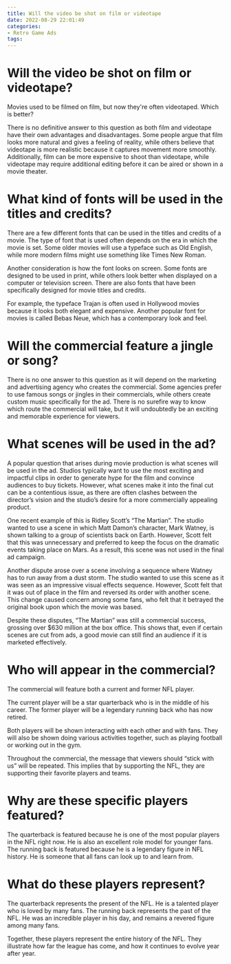 ```yaml
---
title: Will the video be shot on film or videotape
date: 2022-08-29 22:01:49
categories:
- Retro Game Ads
tags:
---
```



#  Will the video be shot on film or videotape?
Movies used to be filmed on film, but now they're often videotaped. Which is better?



There is no definitive answer to this question as both film and videotape have their own advantages and disadvantages. Some people argue that film looks more natural and gives a feeling of reality, while others believe that videotape is more realistic because it captures movement more smoothly. Additionally, film can be more expensive to shoot than videotape, while videotape may require additional editing before it can be aired or shown in a movie theater.

#  What kind of fonts will be used in the titles and credits?

There are a few different fonts that can be used in the titles and credits of a movie. The type of font that is used often depends on the era in which the movie is set. Some older movies will use a typeface such as Old English, while more modern films might use something like Times New Roman.

Another consideration is how the font looks on screen. Some fonts are designed to be used in print, while others look better when displayed on a computer or television screen. There are also fonts that have been specifically designed for movie titles and credits.

For example, the typeface Trajan is often used in Hollywood movies because it looks both elegant and expensive. Another popular font for movies is called Bebas Neue, which has a contemporary look and feel.

#  Will the commercial feature a jingle or song?

There is no one answer to this question as it will depend on the marketing and advertising agency who creates the commercial. Some agencies prefer to use famous songs or jingles in their commercials, while others create custom music specifically for the ad. There is no surefire way to know which route the commercial will take, but it will undoubtedly be an exciting and memorable experience for viewers.

#  What scenes will be used in the ad?

A popular question that arises during movie production is what scenes will be used in the ad. Studios typically want to use the most exciting and impactful clips in order to generate hype for the film and convince audiences to buy tickets. However, what scenes make it into the final cut can be a contentious issue, as there are often clashes between the director’s vision and the studio’s desire for a more commercially appealing product.

One recent example of this is Ridley Scott’s “The Martian”. The studio wanted to use a scene in which Matt Damon’s character, Mark Watney, is shown talking to a group of scientists back on Earth. However, Scott felt that this was unnecessary and preferred to keep the focus on the dramatic events taking place on Mars. As a result, this scene was not used in the final ad campaign.

Another dispute arose over a scene involving a sequence where Watney has to run away from a dust storm. The studio wanted to use this scene as it was seen as an impressive visual effects sequence. However, Scott felt that it was out of place in the film and reversed its order with another scene. This change caused concern among some fans, who felt that it betrayed the original book upon which the movie was based.

Despite these disputes, “The Martian” was still a commercial success, grossing over $630 million at the box office. This shows that, even if certain scenes are cut from ads, a good movie can still find an audience if it is marketed effectively.

#  Who will appear in the commercial?

The commercial will feature both a current and former NFL player. 

The current player will be a star quarterback who is in the middle of his career. The former player will be a legendary running back who has now retired. 

Both players will be shown interacting with each other and with fans. They will also be shown doing various activities together, such as playing football or working out in the gym. 

Throughout the commercial, the message that viewers should “stick with us” will be repeated. This implies that by supporting the NFL, they are supporting their favorite players and teams. 

# Why are these specific players featured?

The quarterback is featured because he is one of the most popular players in the NFL right now. He is also an excellent role model for younger fans. The running back is featured because he is a legendary figure in NFL history. He is someone that all fans can look up to and learn from. 

# What do these players represent?

The quarterback represents the present of the NFL. He is a talented player who is loved by many fans. The running back represents the past of the NFL. He was an incredible player in his day, and remains a revered figure among many fans. 

Together, these players represent the entire history of the NFL. They illustrate how far the league has come, and how it continues to evolve year after year.